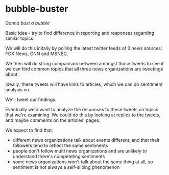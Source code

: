# bubble-buster

_Gonna bust a bubble_

Basic idea - try to find difference in reporting and responses regarding similar topics. 

We will do this initally by polling the latest twitter feeds of 3 news sources: FOX News, CNN and MSNBC.

We then will do string comparision between amongst those tweets to see if we can find common topics that all three news organizations are tweetings about. 

Ideally, these tweets will have links to articles, which we can do sentitment analysis on.

We'll tweet our findings.

Eventually we'd want to analyze the responses to these tweets on topics that we're examining. We could do this by looking at replies to the tweets, and maybe comments on the articles' pages. 

We expect to find that:
* different news organizations talk about events different, and that their followers tend to reflect the same sentiments 
* people don't follow multi news organizations and are unlikely to understand there's competeting sentiments
* some news organizations won't talk about the same thing at all, so sentiment is not always a self-siloing phenomenon
